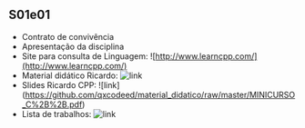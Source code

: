 ## S01e01
- Contrato de convivência
- Apresentação da disciplina
- Site para consulta de Linguagem: ![http://www.learncpp.com/](http://www.learncpp.com/)
- Material didático Ricardo: ![link](https://github.com/qxcodeed/material_didatico)
- Slides Ricardo CPP: ![link] (https://github.com/qxcodeed/material_didatico/raw/master/MINICURSO_C%2B%2B.pdf)
- Lista de trabalhos: ![link](https://trello.com/b/LjSvYn6H/ed-trabalhos)
